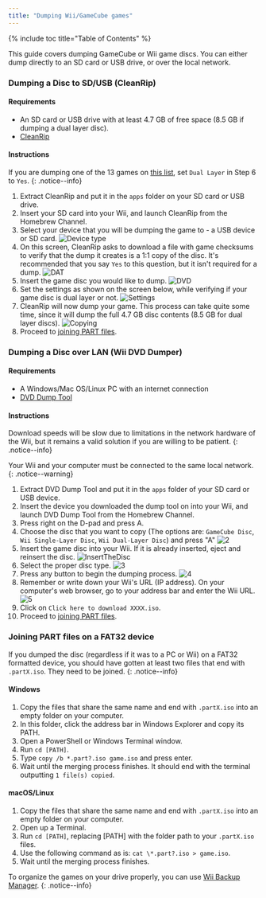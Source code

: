 ```yaml
---
title: "Dumping Wii/GameCube games"
---
```


{% include toc title="Table of Contents" %}

This guide covers dumping GameCube or Wii game discs. You can either dump directly to an SD card or USB drive, or over the local network.

### Dumping a Disc to SD/USB (CleanRip)

#### Requirements

+ An SD card or USB drive with at least 4.7 GB of free space (8.5 GB if dumping a dual layer disc).
+ [CleanRip](https://oscwii.org/library/app/cleanrip)

#### Instructions

If you are dumping one of the 13 games on [this list](https://wiki.dolphin-emu.org/index.php?title=Category:Dual_Layer_Disc_games), set `Dual Layer` in Step 6 to `Yes`.
{: .notice--info}

1. Extract CleanRip and put it in the `apps` folder on your SD card or USB drive.
1. Insert your SD card into your Wii, and launch CleanRip from the Homebrew Channel.
1. Select your device that you will be dumping the game to - a USB device or SD card.
    ![Device type](/images/homebrew/CleanRip/2.png)
1. On this screen, CleanRip asks to download a file with game checksums to verify that the dump it creates is a 1:1 copy of the disc. It's recommended that you say `Yes` to this question, but it isn't required for a dump.
    ![DAT](/images/homebrew/CleanRip/3.png)
1. Insert the game disc you would like to dump.
![DVD](/images/homebrew/CleanRip/4.png)
1. Set the settings as shown on the screen below, while verifying if your game disc is dual layer or not.
    ![Settings](/images/homebrew/CleanRip/6.png)
1. CleanRip will now dump your game. This process can take quite some time, since it will dump the full 4.7 GB disc contents (8.5 GB for dual layer discs).
    ![Copying](/images/homebrew/CleanRip/7.png)
1. Proceed to [joining PART files](dump-games#joining-part-files-on-a-fat32-device).

### Dumping a Disc over LAN (Wii DVD Dumper)

#### Requirements

+ A Windows/Mac OS/Linux PC with an internet connection
+ [DVD Dump Tool](/assets/files/DVDDumpTool.zip)

#### Instructions

Download speeds will be slow due to limitations in the network hardware of the Wii, but it remains a valid solution if you are willing to be patient.
{: .notice--info}

Your Wii and your computer must be connected to the same local network.
{: .notice--warning}

1. Extract DVD Dump Tool and put it in the `apps` folder of your SD card or USB device.
1. Insert the device you downloaded the dump tool on into your Wii, and launch DVD Dump Tool from the Homebrew Channel.
1. Press right on the D-pad and press A.
1. Choose the disc that you want to copy (The options are: `GameCube Disc`, `Wii Single-Layer Disc`, `Wii Dual-Layer Disc`) and press "A"
    ![2](/images/homebrew/DumpDiscs_LAN/2.png)
1. Insert the game disc into your Wii. If it is already inserted, eject and reinsert the disc.
    ![InsertTheDisc](/images/homebrew/DumpDiscs_LAN/insertthedisc.jpg)
1. Select the proper disc type.
    ![3](/images/homebrew/DumpDiscs_LAN/3.png)
1. Press any button to begin the dumping process.
    ![4](/images/homebrew/DumpDiscs_LAN/4.png)
1. Remember or write down your Wii's URL (IP address). On your computer's web browser, go to your address bar and enter the Wii URL.
    ![5](/images/homebrew/DumpDiscs_LAN/5.png)
1. Click on `Click here to download XXXX.iso`.
1. Proceed to [joining PART files](dump-games#joining-part-files-on-a-fat32-device).

### Joining PART files on a FAT32 device

If you dumped the disc (regardless if it was to a PC or Wii) on a FAT32 formatted device, you should have gotten at least two files that end with `.partX.iso`. They need to be joined.
{: .notice--info}

#### Windows

1. Copy the files that share the same name and end with `.partX.iso` into an empty folder on your computer.
1. In this folder, click the address bar in Windows Explorer and copy its PATH.
1. Open a PowerShell or Windows Terminal window.
1. Run `cd [PATH]`.
1. Type `copy /b *.part?.iso game.iso` and press enter.
1. Wait until the merging process finishes. It should end with the terminal outputting `1 file(s) copied`.

#### macOS/Linux

1. Copy the files that share the same name and end with `.partX.iso` into an empty folder on your computer.
1. Open up a Terminal.
1. Run `cd [PATH]`, replacing [PATH] with the folder path to your `.partX.iso` files.
1. Use the following command as is: `cat \*.part?.iso > game.iso`.
1. Wait until the merging process finishes.

To organize the games on your drive properly, you can use [Wii Backup Manager](wiibackupmanager).
{: .notice--info}